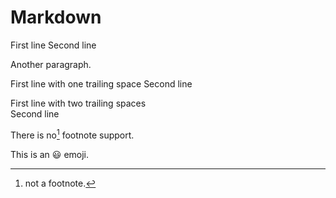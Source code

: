 # Markdown

First line
Second line

Another paragraph.

First line with one trailing space 
Second line

First line with two trailing spaces  
Second line

There is no[^1] footnote support.

[^1]: not a footnote.

This is an :smiley: emoji.
